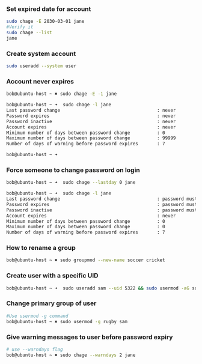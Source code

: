 ### Set expired date for account
```bash 
sudo chage -E 2030-03-01 jane
#Verify it 
sudo chage --list
jane
```
### Create system account
```bash
sudo useradd --system user
```
### Account never expires
```bash
bob@ubuntu-host ~ ✖ sudo chage -E -1 jane

bob@ubuntu-host ~ ➜  sudo chage -l jane
Last password change                                    : never
Password expires                                        : never
Password inactive                                       : never
Account expires                                         : never
Minimum number of days between password change          : 0
Maximum number of days between password change          : 99999
Number of days of warning before password expires       : 7

bob@ubuntu-host ~ ➜  
```
### Force someone to change password on login
```bash
bob@ubuntu-host ~ ➜  sudo chage --lastday 0 jane

bob@ubuntu-host ~ ➜  sudo chage -l jane
Last password change                                    : password must be changed
Password expires                                        : password must be changed
Password inactive                                       : password must be changed
Account expires                                         : never
Minimum number of days between password change          : 0
Maximum number of days between password change          : 0
Number of days of warning before password expires       : 7
```
### How to rename a group
```bash
bob@ubuntu-host ~ ✖ sudo groupmod --new-name soccer cricket
```
### Create user with a specific UID
```bash
bob@ubuntu-host ~ ➜  sudo useradd sam --uid 5322 && sudo usermod -aG soccer sam
```
### Change primary group of user
```bash
#Use usermod -g command
bob@ubuntu-host ~ ✖ sudo usermod -g rugby sam  
```
### Give warning messages to user before password expiry
```bash
# use --warndays flag
bob@ubuntu-host ~ ✖ sudo chage --warndays 2 jane

```